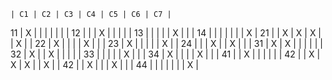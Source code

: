     | C1 | C2 | C3 | C4 | C5 | C6 | C7 |
11  | X  |    |    |    |    |    |    |
12  |    |    | X  |    |    |    |    |
13  |    |    |    |    | X  |    |    |
14  |    |    |    |    |    |    | X  |
21  |    | X  | X  | X  |    | X  |    |
22  | X  |    |    |    | X  |    |    |
23  | X  |    |    |    |    | X  |    |
24  |    |    | X  |    | X  |    |    |
31  | X  | X  |    |    |    |    |    |
32  | X  |    | X  |    |    |    |    |
33  |    |    |    |    | X  |    |    |
34  | X  |    |    |    | X  |    |    |
41  |    | X  |    |    |    |    |    |
42  |    | X  | X  | X  |    | X  |    |
42  |    | X  |    |    | X  |    |    |
44  |    |    |    |    |    |    | X  |